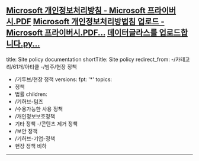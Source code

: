  [Microsoft 개인정보처리방침 - Microsoft 프라이버시.PDF](https://github.com/user-attachments/files/17677667/Microsoft.-.Microsoft.PDF) [Microsoft 개인정보처리방법침 업로드 - Microsoft 프라이버시.PDF...]()
                                                                                                                 [데이터글라스를 업로드합니다.py...]()
---
title: Site policy documentation
shortTitle: Site policy
redirect_from:
-/카테고리/61개/아티클
-/범주/현장 정책
 - /기투브/현장 정책
versions:
  fpt: '*'
topics:
 - 정책
 - 법률
children:
 - /기허브-텀즈
 - /수용가능한 사용 정책
 - /개인정보보호정책
 - 기타 정책
-/콘텐츠 제거 정책
 - /보안 정책
 - /기허브-기업-정책
 - 현장 정책 비하
---

